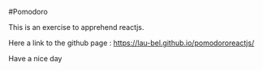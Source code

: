 #Pomodoro

This is an exercise to apprehend reactjs. 

Here a link to the github page : https://lau-bel.github.io/pomodororeactjs/


Have a nice day
